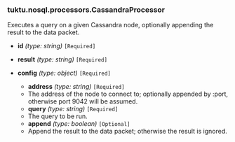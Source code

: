 ### tuktu.nosql.processors.CassandraProcessor
Executes a query on a given Cassandra node, optionally appending the result to the data packet.

  * **id** *(type: string)* `[Required]`

  * **result** *(type: string)* `[Required]`

  * **config** *(type: object)* `[Required]`

    * **address** *(type: string)* `[Required]`
    - The address of the node to connect to; optionally appended by :port, otherwise port 9042 will be assumed.
 
    * **query** *(type: string)* `[Required]`
    - The query to be run.
 
    * **append** *(type: boolean)* `[Optional]`
    - Append the result to the data packet; otherwise the result is ignored.
 
